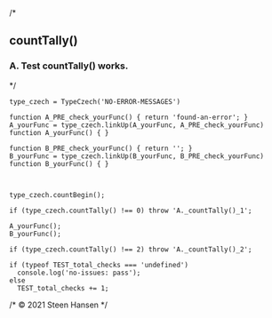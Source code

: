 
/*
## countTally()

### A. Test countTally() works.
*/

    type_czech = TypeCzech('NO-ERROR-MESSAGES')

    function A_PRE_check_yourFunc() { return 'found-an-error'; }
    A_yourFunc = type_czech.linkUp(A_yourFunc, A_PRE_check_yourFunc) 
    function A_yourFunc() { }

    function B_PRE_check_yourFunc() { return ''; }
    B_yourFunc = type_czech.linkUp(B_yourFunc, B_PRE_check_yourFunc) 
    function B_yourFunc() { }

    
    
    type_czech.countBegin();

    if (type_czech.countTally() !== 0) throw 'A._countTally()_1';

    A_yourFunc();
    B_yourFunc();

    if (type_czech.countTally() !== 2) throw 'A._countTally()_2';

    if (typeof TEST_total_checks === 'undefined')
      console.log('no-issues: pass');
    else
      TEST_total_checks += 1;

/* &copy; 2021 Steen Hansen */